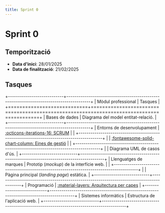 ```yaml
---
title: Sprint 0
---
```

# Sprint 0
## Temporització
- __Data d'inici__: 28/01/2025
- __Data de finalització__: 21/02/2025

## Tasques
+----------------------------+------------------------------------------------------------------------------------------+
| Mòdul professional         | Tasques                                                                                  |
+============================+==========================================================================================+
| Bases de dades             | Diagrama del model entitat-relació.                                                      |
+----------------------------+------------------------------------------------------------------------------------------+
| Entorns de desenvolupament | [:octicons-iterations-16: SCRUM][scrum]                                                  |
|                            +------------------------------------------------------------------------------------------+
|                            | [:fontawesome-solid-chart-column: Eines de gestió][eines]                  |
|                            +------------------------------------------------------------------------------------------+
|                            | Diagrama UML de casos d'ús.                                                              |
+----------------------------+------------------------------------------------------------------------------------------+
| Llenguatges de marques     | Prototip (_mockup_) de la interfície web.                                                |
|                            +------------------------------------------------------------------------------------------+
|                            | Pàgina principal (_landing page_) estàtica.                                              |
+----------------------------+------------------------------------------------------------------------------------------+
| Programació                | [:material-layers: Arquitectura per capes][arquitectura]                                 |
+----------------------------+------------------------------------------------------------------------------------------+
| Sistemes informàtics       | Estructura de l'aplicació web.                                                           |
+----------------------------+------------------------------------------------------------------------------------------+

[arquitectura]: ../implementacio/arquitectura.md
[eines]: ../gestio/eines.md
[scrum]: ../gestio/scrum.md
